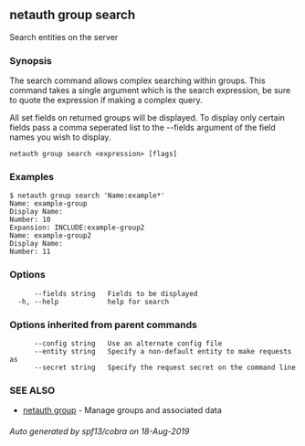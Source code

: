 ## netauth group search

Search entities on the server

### Synopsis


The search command allows complex searching within groups.  This
command takes a single argument which is the search expression, be
sure to quote the expression if making a complex query.

All set fields on returned groups will be displayed.  To display
only certain fields pass a comma seperated list to the --fields
argument of the field names you wish to display.

```
netauth group search <expression> [flags]
```

### Examples

```
$ netauth group search 'Name:example*'
Name: example-group
Display Name:
Number: 10
Expansion: INCLUDE:example-group2
Name: example-group2
Display Name:
Number: 11

```

### Options

```
      --fields string   Fields to be displayed
  -h, --help            help for search
```

### Options inherited from parent commands

```
      --config string   Use an alternate config file
      --entity string   Specify a non-default entity to make requests as
      --secret string   Specify the request secret on the command line
```

### SEE ALSO

* [netauth group](netauth_group.md)	 - Manage groups and associated data

###### Auto generated by spf13/cobra on 18-Aug-2019
